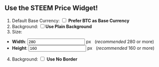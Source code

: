## Use the STEEM Price Widget!
<div class="pull-right" id="widgetsample">

</div>

1. Default Base Currency: <input type="checkbox" onclick="compilewidget()" id="choiceusebtc"> <b>Prefer BTC as Base Currency</b>
2. Background: <input type="checkbox" onclick="compilewidget()" id="choicenobg">**Use Plain Background**
3. Size:
  * **Width**: <input type="text" onchange="compilewidget()" id="choicewidth" name="choicewidth" value="280"> px &nbsp;&nbsp;(<em>recommended</em> 280 or more)
  * **Height**: <input type="text" onchange="compilewidget()" id="choiceheight" name="choiceheight" value="160"> px &nbsp;&nbsp;(<em>recommended</em> 160 or more)
4. Background: <input type="checkbox" onclick="compilewidget()" id="choicenoborder"> **Use No Border**

<script src="https://ajax.googleapis.com/ajax/libs/jquery/3.2.1/jquery.min.js" async></script>
<script src="customize.js"></script>
